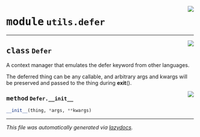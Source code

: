 <!-- markdownlint-disable -->

<a href="..\..\qtstrap\utils\defer.py#L0"><img align="right" style="float:right;" src="https://img.shields.io/badge/-source-cccccc?style=flat-square"></a>

# <kbd>module</kbd> `utils.defer`






---

<a href="..\..\qtstrap\utils\defer.py#L1"><img align="right" style="float:right;" src="https://img.shields.io/badge/-source-cccccc?style=flat-square"></a>

## <kbd>class</kbd> `Defer`
A context manager that emulates the defer keyword from other languages. 

The deferred thing can be any callable, and arbitrary args and kwargs will be preserved and passed to the thing during __exit__(). 

<a href="..\..\qtstrap\utils\defer.py#L8"><img align="right" style="float:right;" src="https://img.shields.io/badge/-source-cccccc?style=flat-square"></a>

### <kbd>method</kbd> `Defer.__init__`

```python
__init__(thing, *args, **kwargs)
```











---

_This file was automatically generated via [lazydocs](https://github.com/ml-tooling/lazydocs)._
